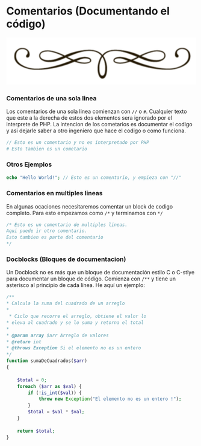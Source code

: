 <div class="text-center" markdown="0">

# Comentarios (Documentando el código)
<div>
<img src="assets/vineta.png" class="vineta" />
</div>

### Comentarios de una sola linea
</div>

Los comentarios de una sola linea comienzan con `//` o `#`. Cualquier texto que este a la derecha de estos dos elementos sera ignorado por el interprete de PHP.
La intencion de los cometarios es documentar el codigo y asi dejarle saber a otro ingeniero que hace el codigo o como funciona.

<div class="text-justify">

```php
// Esto es un comentario y no es interpretado por PHP
# Esto tambien es un cometario 
```

### Otros Ejemplos 
```php 
echo "Hello World!"; // Esto es un comentario, y empieza con "//"
```
### Comentarios en multiples lineas
En algunas ocaciones necesitaremos comentar un block de codigo completo. Para esto empezamos como `/*` y terminamos con `*/`

```php
/* Esto es un comentario de multiples lineas.
Aqui puede ir otro comentario.
Esto tambien es parte del comentario 
*/ 
```

### Docblocks (Bloques de documentacion)

Un Docblock no es más que un  bloque de documentación  estilo  C o C-stlye para documentar un bloque de código. Comienza con `/**` y tiene un asterisco al principio de cada línea. He aquí un ejemplo:


```php
/**
* Calcula la suma del cuadrado de un arreglo
*
 * Ciclo que recorre el arreglo, obtiene el valor lo 
* eleva al cuadrado y se lo suma y retorna el total
*
* @param array $arr Arreglo de valores 
* @return int
* @throws Exception Si el elemento no es un entero
*/
function sumaDeCuadrados($arr)
{

	$total = 0;
	foreach ($arr as $val) {
		if (!is_int($val)) {
			throw new Exception("El elemento no es un entero !");
		}
		$total = $val * $val;
	}

	return $total;
} 
```
</div>
